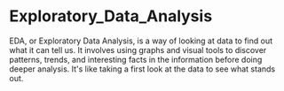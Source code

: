 # Exploratory_Data_Analysis
EDA, or Exploratory Data Analysis, is a way of looking at data to find out what it can tell us. It involves using graphs and visual tools to discover patterns, trends, and interesting facts in the information before doing deeper analysis. It's like taking a first look at the data to see what stands out.
